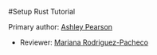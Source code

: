#Setup Rust Tutorial

Primary author: [Ashley Pearson](https://github.com/uncapearso2)
* Reviewer: [Mariana Rodriguez-Pacheco](http://github.com/marianarp754)